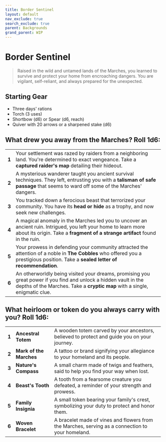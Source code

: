 ```yaml
---
title: Border Sentinel
layout: default
nav_exclude: true
search_exclude: true
parent: Backgrounds
grand_parent: WIP
---
```


# Border Sentinel

> Raised in the wild and untamed lands of the Marches, you learned to survive and protect your home from encroaching dangers. You are vigilant, self-reliant, and always prepared for the unexpected.

## Starting Gear

- Three days' rations
- Torch (3 uses)
- Shortbow (d6) or Spear (d6, reach)
- Quiver with 20 arrows or a sharpened stake (d6)

## What drew you away from the Marches? Roll 1d6:

|       |                                                              |
| ----- | ------------------------------------------------------------ |
| **1** | Your settlement was razed by raiders from a neighboring land. You're determined to exact vengeance. Take a **captured raider's map** detailing their hideout. |
| **2** | A mysterious wanderer taught you ancient survival techniques. They left, entrusting you with a **talisman of safe passage** that seems to ward off some of the Marches' dangers. |
| **3** | You tracked down a ferocious beast that terrorized your community. You have its **head or hide** as a trophy, and now seek new challenges. |
| **4** | A magical anomaly in the Marches led you to uncover an ancient ruin. Intrigued, you left your home to learn more about its origin. Take a **fragment of a strange artifact** found in the ruin. |
| **5** | Your prowess in defending your community attracted the attention of a noble in **The Cobbles** who offered you a prestigious position. Take a **sealed letter of recommendation**. |
| **6** | An otherworldly being visited your dreams, promising you great power if you find and unlock a hidden vault in the depths of the Marches. Take a **cryptic map** with a single, enigmatic clue. |

## What heirloom or token do you always carry with you? Roll 1d6:

|       |                         |                                                              |
| ----- | ----------------------- | ------------------------------------------------------------ |
| **1** | **Ancestral Totem**     | A wooden totem carved by your ancestors, believed to protect and guide you on your journey. |
| **2** | **Mark of the Marches** | A tattoo or brand signifying your allegiance to your homeland and its people. |
| **3** | **Nature's Compass**    | A small charm made of twigs and feathers, said to help you find your way when lost. |
| **4** | **Beast's Tooth**       | A tooth from a fearsome creature you defeated, a reminder of your strength and prowess. |
| **5** | **Family Insignia**     | A small token bearing your family's crest, symbolizing your duty to protect and honor them. |
| **6** | **Woven Bracelet**      | A bracelet made of vines and flowers from the Marches, serving as a connection to your homeland. |